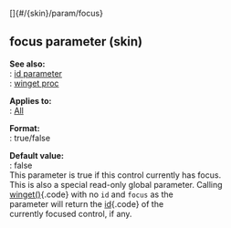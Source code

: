 []{#/{skin}/param/focus}    
## focus parameter (skin)    
**See also:**    
:   [id parameter](/ref/%7Bskin%7D/param/id/id.md)    
:   [winget proc](/ref/proc/winget/winget.md)    
<!-- -->    
**Applies to:**    
:   [All](/ref/%7Bskin%7D/control/control.md)    
<!-- -->    
**Format:**    
:   true/false    
<!-- -->    
**Default value:**    
:   false    
This parameter is true if this control currently has focus.    
This is also a special read-only global parameter. Calling    
[winget()](/ref/proc/winget/winget.md){.code} with no `id` and `focus` as the    
parameter will return the [id](/ref/%7Bskin%7D/param/id/id.md){.code} of the    
currently focused control, if any.  